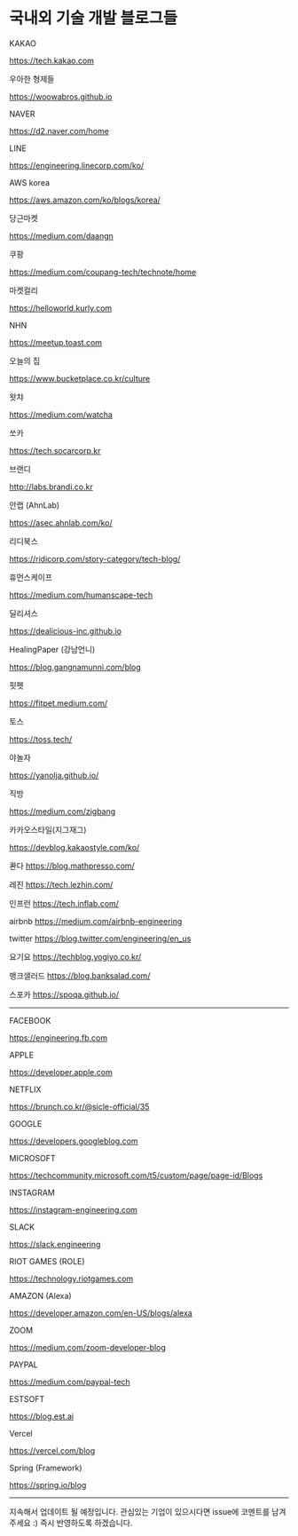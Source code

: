 
# 국내외 기술 개발 블로그들


KAKAO

https://tech.kakao.com

우아한 형제들

https://woowabros.github.io

NAVER

https://d2.naver.com/home

LINE

https://engineering.linecorp.com/ko/

AWS korea

https://aws.amazon.com/ko/blogs/korea/

당근마켓

https://medium.com/daangn

쿠팡

https://medium.com/coupang-tech/technote/home

마켓컬리

https://helloworld.kurly.com

NHN

https://meetup.toast.com

오늘의 집

https://www.bucketplace.co.kr/culture

왓챠

https://medium.com/watcha

쏘카

https://tech.socarcorp.kr

브랜디

http://labs.brandi.co.kr

안랩 (AhnLab)

https://asec.ahnlab.com/ko/

리디북스

https://ridicorp.com/story-category/tech-blog/

휴먼스케이프

https://medium.com/humanscape-tech

딜리셔스

https://dealicious-inc.github.io

HealingPaper (강남언니)

https://blog.gangnamunni.com/blog

핏펫

https://fitpet.medium.com/

토스

https://toss.tech/

야놀자

https://yanolja.github.io/

직방

https://medium.com/zigbang

카카오스타일(지그재그)

https://devblog.kakaostyle.com/ko/

콴다
https://blog.mathpresso.com/

레진
https://tech.lezhin.com/

인프런
https://tech.inflab.com/

airbnb
https://medium.com/airbnb-engineering

twitter
https://blog.twitter.com/engineering/en_us

요기요
https://techblog.yogiyo.co.kr/

뱅크샐러드
https://blog.banksalad.com/

스포카
https://spoqa.github.io/

--------

FACEBOOK

https://engineering.fb.com

APPLE

https://developer.apple.com

NETFLIX

https://brunch.co.kr/@sicle-official/35

GOOGLE

https://developers.googleblog.com

MICROSOFT

https://techcommunity.microsoft.com/t5/custom/page/page-id/Blogs

INSTAGRAM

https://instagram-engineering.com

SLACK

https://slack.engineering

RIOT GAMES (ROLE)

https://technology.riotgames.com

AMAZON (Alexa)

https://developer.amazon.com/en-US/blogs/alexa

ZOOM

https://medium.com/zoom-developer-blog

PAYPAL

https://medium.com/paypal-tech

ESTSOFT

https://blog.est.ai

Vercel

https://vercel.com/blog

Spring (Framework)

https://spring.io/blog

----------

지속해서 업데이트 될 예정입니다.
관심있는 기업이 있으시다면 issue에 코멘트를 남겨주세요 :)
즉시 반영하도록 하겠습니다.
